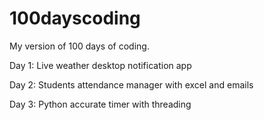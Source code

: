 # 100dayscoding
My version of 100 days of coding.

Day 1: Live weather desktop notification app

Day 2: Students attendance manager with excel and emails

Day 3: Python accurate timer with threading